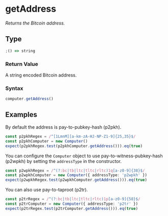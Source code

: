 # getAddress

_Returns the Bitcoin address._

## Type

```ts
;() => string
```

### Return Value

A string encoded Bitcoin address.

### Syntax

```js
computer.getAddress()
```

## Examples

By default the address is pay-to-pubkey-hash (p2pkh).

```ts
const p2pkhRegex = /^[1LmnM][a-km-zA-HJ-NP-Z1-9]{25,35}$/
const p2pkhComputer = new Computer()
expect(p2pkhRegex.test(p2pkhComputer.getAddress())).eq(true)
```

You can configure the `Computer` object to use pay-to-witness-pubkey-hash (p2wpkh) by setting the `addressType` in the constructor.

```ts
const p2wpkhRegex = /^(?:bc|tb|ltc|tltc|rltc)1q[a-z0-9]{38}$/
const p2wpkhComputer = new Computer({ addressType: 'p2wpkh' })
expect(p2wpkhRegex.test(p2wpkhComputer.getAddress())).eq(true)
```

You can also use pay-to-taproot (p2tr).

```ts
const p2trRegex = /^(?:bc|tb|ltc|tltc|rltc)1p[a-z0-9]{58}$/
const p2trComputer = new Computer({ addressType: 'p2tr' })
expect(p2trRegex.test(p2trComputer.getAddress())).eq(true)
```
